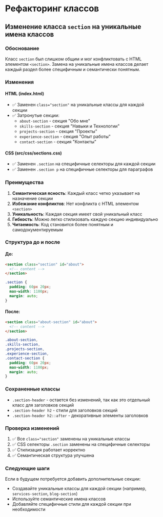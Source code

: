 # Рефакторинг классов

## Изменение класса `section` на уникальные имена классов

### Обоснование

Класс `section` был слишком общим и мог конфликтовать с HTML элементом `<section>`. Замена на уникальные имена классов делает каждый раздел более специфичным и семантически понятным.

### Изменения

#### HTML (index.html)
- ✅ Заменен `class="section"` на уникальные классы для каждой секции
- ✅ Затронутые секции:
  - `about-section` - секция "Обо мне"
  - `skills-section` - секция "Навыки и Технологии"
  - `projects-section` - секция "Проекты"
  - `experience-section` - секция "Опыт работы"
  - `contact-section` - секция "Контакты"

#### CSS (src/css/sections.css)
- ✅ Заменен `.section` на специфичные селекторы для каждой секции
- ✅ Заменен `.section p` на специфичные селекторы для параграфов

### Преимущества

1. **Семантическая ясность**: Каждый класс четко указывает на назначение секции
2. **Избежание конфликтов**: Нет конфликта с HTML элементом `<section>`
3. **Уникальность**: Каждая секция имеет свой уникальный класс
4. **Гибкость**: Можно легко стилизовать каждую секцию индивидуально
5. **Читаемость**: Код становится более понятным и самодокументируемым

### Структура до и после

#### До:
```html
<section class="section" id="about">
  <!-- content -->
</section>
```

```css
.section {
  padding: 60px 20px;
  max-width: 1100px;
  margin: auto;
}
```

#### После:
```html
<section class="about-section" id="about">
  <!-- content -->
</section>
```

```css
.about-section,
.skills-section,
.projects-section,
.experience-section,
.contact-section {
  padding: 60px 20px;
  max-width: 1100px;
  margin: auto;
}
```

### Сохраненные классы

- `.section-header` - остается без изменений, так как это отдельный класс для заголовков секций
- `.section-header h2` - стили для заголовков секций
- `.section-header h2::after` - декоративные элементы заголовков

### Проверка изменений

1. ✅ Все `class="section"` заменены на уникальные классы
2. ✅ CSS селекторы `.section` заменены на специфичные селекторы
3. ✅ Стилизация работает корректно
4. ✅ Семантическая структура улучшена

### Следующие шаги

Если в будущем потребуется добавить дополнительные секции:
- Создавайте уникальные классы для каждой секции (например, `services-section`, `blog-section`)
- Используйте семантические имена классов
- Добавляйте специфичные стили для каждой секции при необходимости 